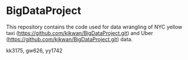 # BigDataProject

This repository contains the code used for data wrangling of NYC yellow taxi (https://github.com/kjkwan/BigDataProject.git) and Uber (https://github.com/kjkwan/BigDataProject.git) data.

kk3175, gw626, yy1742
